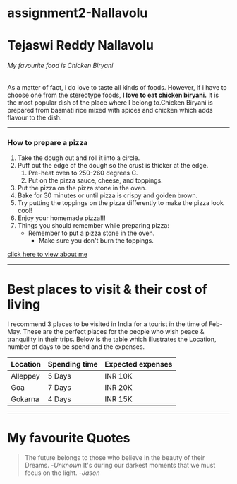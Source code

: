 # assignment2-Nallavolu
# Tejaswi Reddy Nallavolu
###### My favourite food is Chicken Biryani
As a matter of fact, i do love to taste all kinds of foods. However, if i have to choose one from the stereotype foods, **I love to eat chicken biryani.** It is the most popular dish of the place where I belong to.Chicken Biryani is prepared from basmati rice mixed with spices and chicken which adds flavour to the dish.

----

### How to prepare a pizza
1. Take the dough out and roll it into a circle.
2. Puff out the edge of the dough so the crust is thicker at the edge.
    1. Pre-heat oven to 250-260 degrees C.
    2. Put on the pizza sauce, cheese, and toppings.
3. Put the pizza on the pizza stone in the oven.
4. Bake for 30 minutes or until pizza is crispy and golden brown.
5. Try putting the toppings on the pizza differently to make the pizza look cool!
6. Enjoy your homemade pizza!!!    
7. Things you should remember while preparing pizza:
    * Remember to put a pizza stone in the oven.
      * Make sure you don't burn the toppings.


[click here to view about me](AboutMe.md)

---------

# Best places to visit & their cost of living

I recommend 3 places to be visited in India for a tourist in the time of Feb-May. These are the perfect places for the people who wish peace & tranquility in their trips. Below is the table which illustrates the Location, number of days to be spend and the expenses.

| Location | Spending time | Expected expenses|
|----------|---------------|------------------|
| Alleppey | 5 Days        | INR 10K          |
| Goa      | 7 Days        | INR 20K          |
| Gokarna  | 4 Days        | INR 15K          |

--------

# My favourite Quotes

> The future belongs to those who believe in the beauty of their Dreams. -*Unknown*
> It's during our darkest moments that we must focus on the light. -*Jason*







